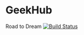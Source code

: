 # GeekHub
Road to Dream
[![Build Status](https://travis-ci.com/IlyaBielov/GeekHub.svg?branch=JS)](https://travis-ci.com/IlyaBielov/GeekHub)
